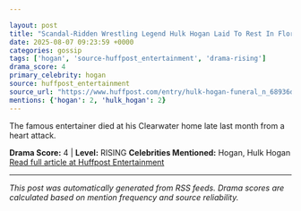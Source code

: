 ```yaml
---

layout: post
title: "Scandal-Ridden Wrestling Legend Hulk Hogan Laid To Rest In Florida"""
date: 2025-08-07 09:23:59 +0000
categories: gossip
tags: ['hogan', 'source-huffpost_entertainment', 'drama-rising']
drama_score: 4
primary_celebrity: hogan
source: huffpost_entertainment
source_url: "https://www.huffpost.com/entry/hulk-hogan-funeral_n_68936de0e4b0d3424bc47973"""
mentions: {'hogan': 2, 'hulk_hogan': 2}
---
```


The famous entertainer died at his Clearwater home late last month from a heart attack.

**Drama Score:** 4 | **Level:** RISING **Celebrities Mentioned:** Hogan, Hulk Hogan [Read full article at Huffpost Entertainment](https://www.huffpost.com/entry/hulk-hogan-funeral_n_68936de0e4b0d3424bc47973)

---

*This post was automatically generated from RSS feeds. Drama scores are calculated based on mention frequency and source reliability.*